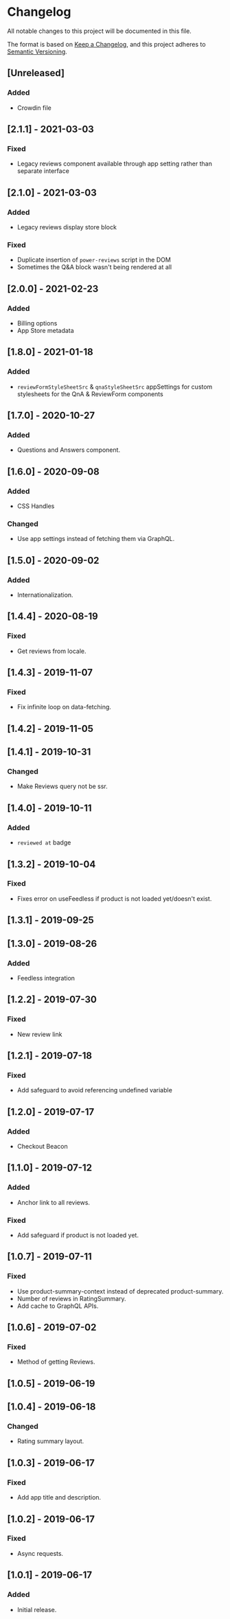 # Changelog

All notable changes to this project will be documented in this file.

The format is based on [Keep a Changelog](https://keepachangelog.com/en/1.0.0/),
and this project adheres to [Semantic Versioning](https://semver.org/spec/v2.0.0.html).

## [Unreleased]

### Added

- Crowdin file 

## [2.1.1] - 2021-03-03

### Fixed

- Legacy reviews component available through app setting rather than separate interface

## [2.1.0] - 2021-03-03

### Added

- Legacy reviews display store block

### Fixed

- Duplicate insertion of `power-reviews` script in the DOM
- Sometimes the Q&A block wasn't being rendered at all

## [2.0.0] - 2021-02-23

### Added

- Billing options
- App Store metadata

## [1.8.0] - 2021-01-18

### Added

- `reviewFormStyleSheetSrc` & `qnaStyleSheetSrc` appSettings for custom stylesheets for the QnA & ReviewForm components

## [1.7.0] - 2020-10-27

### Added

- Questions and Answers component.

## [1.6.0] - 2020-09-08

### Added

- CSS Handles

### Changed

- Use app settings instead of fetching them via GraphQL.

## [1.5.0] - 2020-09-02

### Added

- Internationalization.

## [1.4.4] - 2020-08-19

### Fixed

- Get reviews from locale.

## [1.4.3] - 2019-11-07

### Fixed

- Fix infinite loop on data-fetching.

## [1.4.2] - 2019-11-05

## [1.4.1] - 2019-10-31

### Changed

- Make Reviews query not be ssr.

## [1.4.0] - 2019-10-11

### Added

- `reviewed at` badge

## [1.3.2] - 2019-10-04

### Fixed

- Fixes error on useFeedless if product is not loaded yet/doesn't exist.

## [1.3.1] - 2019-09-25

## [1.3.0] - 2019-08-26

### Added

- Feedless integration

## [1.2.2] - 2019-07-30

### Fixed

- New review link

## [1.2.1] - 2019-07-18

### Fixed

- Add safeguard to avoid referencing undefined variable

## [1.2.0] - 2019-07-17

### Added

- Checkout Beacon

## [1.1.0] - 2019-07-12

### Added

- Anchor link to all reviews.

### Fixed

- Add safeguard if product is not loaded yet.

## [1.0.7] - 2019-07-11

### Fixed

- Use product-summary-context instead of deprecated product-summary.
- Number of reviews in RatingSummary.
- Add cache to GraphQL APIs.

## [1.0.6] - 2019-07-02

### Fixed

- Method of getting Reviews.

## [1.0.5] - 2019-06-19

## [1.0.4] - 2019-06-18

### Changed

- Rating summary layout.

## [1.0.3] - 2019-06-17

### Fixed

- Add app title and description.

## [1.0.2] - 2019-06-17

### Fixed

- Async requests.

## [1.0.1] - 2019-06-17

### Added

- Initial release.
